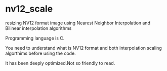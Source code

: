 nv12_scale
==========

resizing NV12 format image using Nearest Neighbor Interpolation and Bilinear interpolation algorithms

Programming language is C.

You need to understand what is NV12 format and both interpolation scaling algorthims before using the code.

It has been deeply optimized.Not so friendly to read.
